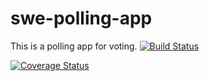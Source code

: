 # swe-polling-app

This is a polling app for voting.
[![Build Status](https://app.travis-ci.com/RushiPardeshi/swe-polling-app.svg?token=tiSQj8yeThy646YBjc37&branch=main)](https://app.travis-ci.com/RushiPardeshi/swe-polling-app)

[![Coverage Status](https://coveralls.io/repos/github/RushiPardeshi/swe-polling-app/badge.svg?branch=main)](https://coveralls.io/github/RushiPardeshi/swe-polling-app?branch=main)